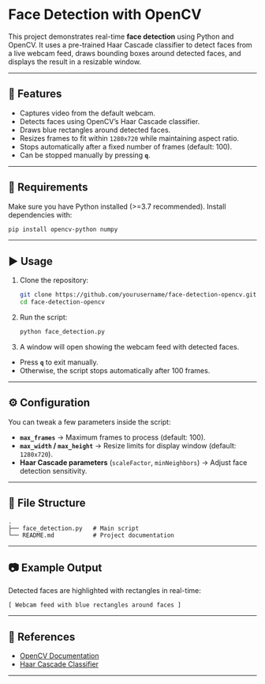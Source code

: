 

# Face Detection with OpenCV

This project demonstrates real-time **face detection** using Python and OpenCV. It uses a pre-trained Haar Cascade classifier to detect faces from a live webcam feed, draws bounding boxes around detected faces, and displays the result in a resizable window.

---

## 📌 Features

* Captures video from the default webcam.
* Detects faces using OpenCV’s Haar Cascade classifier.
* Draws blue rectangles around detected faces.
* Resizes frames to fit within `1280x720` while maintaining aspect ratio.
* Stops automatically after a fixed number of frames (default: 100).
* Can be stopped manually by pressing **`q`**.

---

## 🚀 Requirements

Make sure you have Python installed (>=3.7 recommended). Install dependencies with:

```bash
pip install opencv-python numpy
```

---

## ▶️ Usage

1. Clone the repository:

   ```bash
   git clone https://github.com/yourusername/face-detection-opencv.git
   cd face-detection-opencv
   ```
2. Run the script:

   ```bash
   python face_detection.py
   ```
3. A window will open showing the webcam feed with detected faces.

* Press **`q`** to exit manually.
* Otherwise, the script stops automatically after 100 frames.

---

## ⚙️ Configuration

You can tweak a few parameters inside the script:

* **`max_frames`** → Maximum frames to process (default: 100).
* **`max_width` / `max_height`** → Resize limits for display window (default: `1280x720`).
* **Haar Cascade parameters** (`scaleFactor`, `minNeighbors`) → Adjust face detection sensitivity.

---

## 📂 File Structure

```
.
├── face_detection.py   # Main script
└── README.md           # Project documentation
```

---

## 📷 Example Output

Detected faces are highlighted with rectangles in real-time:

```
[ Webcam feed with blue rectangles around faces ]
```

---

## 📖 References

* [OpenCV Documentation](https://docs.opencv.org/)
* [Haar Cascade Classifier](https://docs.opencv.org/3.4/db/d28/tutorial_cascade_classifier.html)

---

